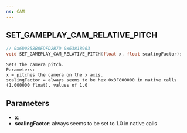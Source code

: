 ```yaml
---
ns: CAM
---
```

## SET_GAMEPLAY_CAM_RELATIVE_PITCH

```c
// 0x6D0858B8EDFD2B7D 0x6381B963
void SET_GAMEPLAY_CAM_RELATIVE_PITCH(float x, float scalingFactor);
```

```
Sets the camera pitch.  
Parameters:  
x = pitches the camera on the x axis.  
scalingFactor = always seems to be hex 0x3F800000 in native calls (1.000000 float). values of 1.0   
```

## Parameters
* **x**: 
* **scalingFactor**: always seems to be set to 1.0 in native calls
